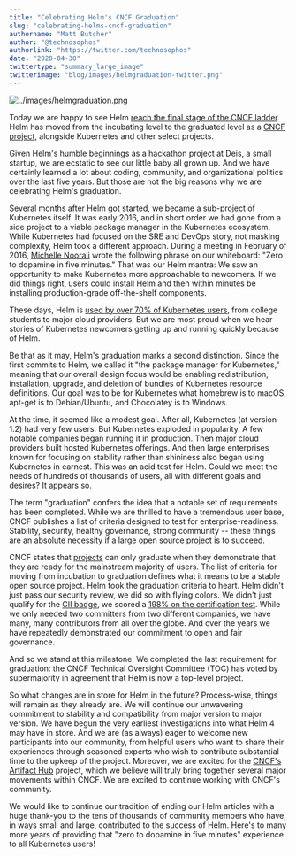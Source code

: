 ```yaml
---
title: "Celebrating Helm's CNCF Graduation"
slug: "celebrating-helms-cncf-graduation"
authorname: "Matt Butcher"
author: "@technosophos"
authorlink: "https://twitter.com/technosophos"
date: "2020-04-30"
twittertype: "summary_large_image"
twitterimage: "blog/images/helmgraduation-twitter.png"
---
```


![../images/helmgraduation.png](../images/helmgraduation.png)

Today we are happy to see Helm [reach the final stage of the CNCF ladder](https://www.cncf.io/announcement/2020/04/30/cloud-native-computing-foundation-announces-helm-graduation/). Helm has moved from the incubating level to the graduated level as a [CNCF project](https://www.cncf.io/projects/), alongside Kubernetes and other select projects.

Given Helm's humble beginnings as a hackathon project at Deis, a small startup, we are ecstatic to see our little baby all grown up. And we have certainly learned a lot about coding, community, and organizational politics over the last five years. But those are not the big reasons why we are celebrating Helm's graduation.

Several months after Helm got started, we became a sub-project of Kubernetes itself. It was early 2016, and in short order we had gone from a side project to a viable package manager in the Kubernetes ecosystem. While Kubernetes had focused on the SRE and DevOps story, not masking complexity, Helm took a different approach. During a meeting in February of 2016, [Michelle Noorali](https://twitter.com/michellenoorali) wrote the following phrase on our whiteboard: "Zero to dopamine in five minutes." That was our Helm mantra: We saw an opportunity to make Kubernetes more approachable to newcomers. If we did things right, users could install Helm and then within minutes be installing production-grade off-the-shelf components.

These days, Helm is [used by over 70% of Kubernetes users](https://www.cncf.io/wp-content/uploads/2020/03/CNCF_Survey_Report.pdf), from college students to major cloud providers. But we are most proud when we hear stories of Kubernetes newcomers getting up and running quickly because of Helm.

Be that as it may, Helm's graduation marks a second distinction. Since the first commits to Helm, we called it "the package manager for Kubernetes," meaning that our overall design focus would be enabling redistribution, installation, upgrade, and deletion of bundles of Kubernetes resource definitions. Our goal was to be for Kubernetes what homebrew is to macOS, apt-get is to Debian/Ubuntu, and Chocolatey is to Windows.

At the time, it seemed like a modest goal. After all, Kubernetes (at version 1.2) had very few users. But Kubernetes exploded in popularity. A few notable companies began running it in production. Then major cloud providers built hosted Kubernetes offerings. And then large enterprises known for focusing on stability rather than shininess also began using Kubernetes in earnest. This was an acid test for Helm. Could we meet the needs of hundreds of thousands of users, all with different goals and desires? It appears so.

The term "graduation" confers the idea that a notable set of requirements has been completed. While we are thrilled to have a tremendous user base, CNCF publishes a list of criteria designed to test for enterprise-readiness. Stability, security, healthy governance, strong community -- these things are an absolute necessity if a large open source project is to succeed.

CNCF states that [projects](https://www.cncf.io/projects/) can only graduate when they demonstrate that they are ready for the mainstream majority of users. The list of criteria for moving from incubation to graduation defines what it means to be a stable open source project. Helm took the graduation criteria to heart. Helm didn't just pass our security review, we did so with flying colors. We didn't just qualify for the [CII badge](https://bestpractices.coreinfrastructure.org/en), we scored a [198% on the certification test](https://bestpractices.coreinfrastructure.org/en/projects?q=helm%20package%20manager). While we only needed two committers from two different companies, we have many, many contributors from all over the globe. And over the years we have repeatedly demonstrated our commitment to open and fair governance.

And so we stand at this milestone. We completed the last requirement for graduation: the CNCF Technical Oversight Committee (TOC) has voted by supermajority in agreement that Helm is now a top-level project.

So what changes are in store for Helm in the future? Process-wise, things will remain as they already are. We will continue our unwavering commitment to stability and compatibility from major version to major version. We have begun the very earliest investigations into what Helm 4 may have in store. And we are (as always) eager to welcome new participants into our community, from helpful users who want to share their experiences through seasoned experts who wish to contribute substantial time to the upkeep of the project. Moreover, we are excited for the [CNCF's Artifact Hub](https://devclass.com/2020/03/12/cncf-starts-new-artifact-hub/) project, which we believe will truly bring together several major movements within CNCF. We are excited to continue working with CNCF's community.

We would like to continue our tradition of ending our Helm articles with a huge thank-you to the tens of thousands of community members who have, in ways small and large, contributed to the success of Helm. Here's to many more years of providing that "zero to dopamine in five minutes" experience to all Kubernetes users!


